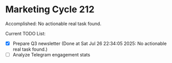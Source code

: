 # Marketing Cycle 212

Accomplished: No actionable real task found.

Current TODO List:

- [x] Prepare Q3 newsletter  (Done at Sat Jul 26 22:34:05 2025: No actionable real task found.)
- [ ] Analyze Telegram engagement stats